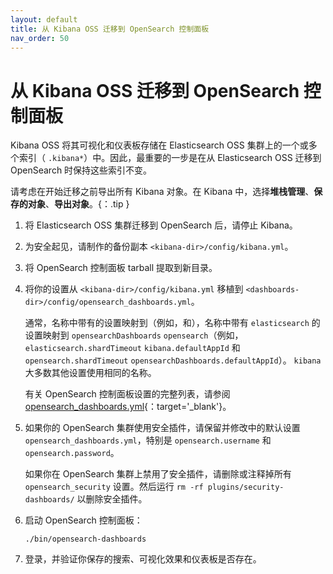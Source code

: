 ```yaml
---
layout: default
title: 从 Kibana OSS 迁移到 OpenSearch 控制面板
nav_order: 50
---
```


# 从 Kibana OSS 迁移到 OpenSearch 控制面板

Kibana OSS 将其可视化和仪表板存储在 Elasticsearch OSS 集群上的一个或多个索引（ `.kibana*`）中。因此，最重要的一步是在从 Elasticsearch OSS 迁移到 OpenSearch 时保持这些索引不变。

请考虑在开始迁移之前导出所有 Kibana 对象。在 Kibana 中，选择**堆栈管理**、**保存的对象**、**导出对象**。{：.tip }

1. 将 Elasticsearch OSS 集群迁移到 OpenSearch 后，请停止 Kibana。

1. 为安全起见，请制作的备份副本 `<kibana-dir>/config/kibana.yml`。

1. 将 OpenSearch 控制面板 tarball 提取到新目录。

1. 将你的设置从 `<kibana-dir>/config/kibana.yml` 移植到 `<dashboards-dir>/config/opensearch_dashboards.yml`。

   通常，名称中带有的设置映射到（例如，和），名称中带有 `elasticsearch` 的设置映射到 `opensearchDashboards` `opensearch`（例如， `elasticsearch.shardTimeout` `kibana.defaultAppId` 和 `opensearch.shardTimeout` `opensearchDashboards.defaultAppId`）。 `kibana` 大多数其他设置使用相同的名称。

   有关 OpenSearch 控制面板设置的完整列表，请参阅[opensearch_dashboards.yml](https://github.com/opensearch-project/OpenSearch-Dashboards/blob/main/config/opensearch_dashboards.yml){：target='\_blank'}。

1. 如果你的 OpenSearch 集群使用安全插件，请保留并修改中的默认设置 `opensearch_dashboards.yml`，特别是 `opensearch.username` 和 `opensearch.password`。

   如果你在 OpenSearch 集群上禁用了安全插件，请删除或注释掉所有 `opensearch_security` 设置。然后运行 `rm -rf plugins/security-dashboards/` 以删除安全插件。

1. 启动 OpenSearch 控制面板：

   ```
   ./bin/opensearch-dashboards
   ```

1. 登录，并验证你保存的搜索、可视化效果和仪表板是否存在。
